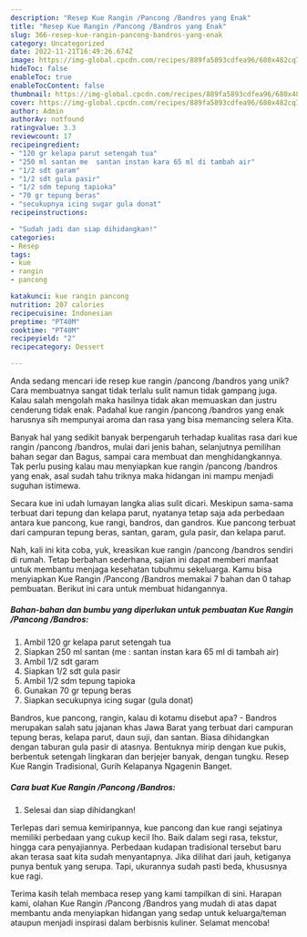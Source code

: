 ```yaml
---
description: "Resep Kue Rangin /Pancong /Bandros yang Enak"
title: "Resep Kue Rangin /Pancong /Bandros yang Enak"
slug: 366-resep-kue-rangin-pancong-bandros-yang-enak
category: Uncategorized
date: 2022-11-21T16:49:26.674Z
image: https://img-global.cpcdn.com/recipes/889fa5893cdfea96/680x482cq70/kue-rangin-pancong-bandros-foto-resep-utama.jpg
hideToc: false
enableToc: true
enableTocContent: false
thumbnail: https://img-global.cpcdn.com/recipes/889fa5893cdfea96/680x482cq70/kue-rangin-pancong-bandros-foto-resep-utama.jpg
cover: https://img-global.cpcdn.com/recipes/889fa5893cdfea96/680x482cq70/kue-rangin-pancong-bandros-foto-resep-utama.jpg
author: Admin
authorAv: notfound
ratingvalue: 3.3
reviewcount: 17
recipeingredient:
- "120 gr kelapa parut setengah tua"
- "250 ml santan me  santan instan kara 65 ml di tambah air"
- "1/2 sdt garam"
- "1/2 sdt gula pasir"
- "1/2 sdm tepung tapioka"
- "70 gr tepung beras"
- "secukupnya icing sugar gula donat"
recipeinstructions:

- "Sudah jadi dan siap dihidangkan!"
categories:
- Resep
tags:
- kue
- rangin
- pancong

katakunci: kue rangin pancong 
nutrition: 207 calories
recipecuisine: Indonesian
preptime: "PT40M"
cooktime: "PT40M"
recipeyield: "2"
recipecategory: Dessert

---
```





Anda sedang mencari ide resep kue rangin /pancong /bandros yang unik? Cara membuatnya sangat tidak terlalu sulit namun tidak gampang juga. Kalau salah mengolah maka hasilnya tidak akan memuaskan dan justru cenderung tidak enak. Padahal kue rangin /pancong /bandros yang enak harusnya sih mempunyai aroma dan rasa yang bisa memancing selera Kita.





Banyak hal yang sedikit banyak berpengaruh terhadap kualitas rasa dari kue rangin /pancong /bandros, mulai dari jenis bahan, selanjutnya pemilihan bahan segar dan Bagus, sampai cara membuat dan menghidangkannya. Tak perlu pusing kalau mau menyiapkan kue rangin /pancong /bandros yang enak,      asal sudah tahu triknya maka hidangan ini mampu menjadi suguhan istimewa.














Secara kue ini udah lumayan langka alias sulit dicari. Meskipun sama-sama terbuat dari tepung dan kelapa parut, nyatanya tetap saja ada perbedaan antara kue pancong, kue rangi, bandros, dan gandros. Kue pancong terbuat dari campuran tepung beras, santan, garam, gula pasir, dan kelapa parut.






Nah, kali ini kita coba, yuk, kreasikan kue rangin /pancong /bandros sendiri di rumah. Tetap berbahan sederhana, sajian ini dapat memberi manfaat untuk membantu menjaga kesehatan tubuhmu sekeluarga. Kamu bisa menyiapkan Kue Rangin /Pancong /Bandros memakai 7 bahan dan 0 tahap pembuatan. Berikut ini cara untuk membuat hidangannya.

<!--inarticleads1-->

##### Bahan-bahan dan bumbu yang diperlukan untuk pembuatan Kue Rangin /Pancong /Bandros:

1. Ambil 120 gr kelapa parut setengah tua
1. Siapkan 250 ml santan (me : santan instan kara 65 ml di tambah air)
1. Ambil 1/2 sdt garam
1. Siapkan 1/2 sdt gula pasir
1. Ambil 1/2 sdm tepung tapioka
1. Gunakan 70 gr tepung beras
1. Siapkan secukupnya icing sugar (gula donat)


Bandros, kue pancong, rangin, kalau di kotamu disebut apa? - Bandros merupakan salah satu jajanan khas Jawa Barat yang terbuat dari campuran tepung beras, kelapa parut, daun suji, dan santan. Biasa dihidangkan dengan taburan gula pasir di atasnya. Bentuknya mirip dengan kue pukis, berbentuk setengah lingkaran dan berjejer banyak, dengan tungku. Resep Kue Rangin Tradisional, Gurih Kelapanya Ngagenin Banget. 

<!--inarticleads2-->

##### Cara buat Kue Rangin /Pancong /Bandros:


1. Selesai dan siap dihidangkan!

Terlepas dari semua kemiripannya, kue pancong dan kue rangi sejatinya memiliki perbedaan yang cukup kecil lho. Baik dalam segi rasa, tekstur, hingga cara penyajiannya. Perbedaan kudapan tradisional tersebut baru akan terasa saat kita sudah menyantapnya. Jika dilihat dari jauh, ketiganya punya bentuk yang serupa. Tapi, ukurannya sudah pasti beda, khususnya kue ragi. 

Terima kasih telah membaca resep yang kami tampilkan di sini. Harapan kami, olahan Kue Rangin /Pancong /Bandros yang mudah di atas dapat membantu anda menyiapkan hidangan yang sedap untuk keluarga/teman ataupun menjadi inspirasi dalam berbisnis kuliner. Selamat mencoba!
